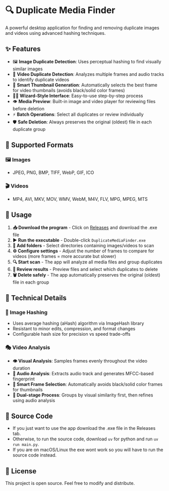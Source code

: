# 🔍 Duplicate Media Finder

A powerful desktop application for finding and removing duplicate images and videos using advanced hashing techniques.

## ✨ Features

- 🖼️ **Image Duplicate Detection**: Uses perceptual hashing to find visually similar images
- 🎥 **Video Duplicate Detection**: Analyzes multiple frames and audio tracks to identify duplicate videos
- 🎯 **Smart Thumbnail Generation**: Automatically selects the best frame for video thumbnails (avoids black/solid color frames)
- 🧙‍♂️ **Wizard-Style Interface**: Easy-to-use step-by-step process
- 👁️ **Media Preview**: Built-in image and video player for reviewing files before deletion
- ⚡ **Batch Operations**: Select all duplicates or review individually
- 🛡️ **Safe Deletion**: Always preserves the original (oldest) file in each duplicate group

## 📁 Supported Formats

### 🖼️ Images
- JPEG, PNG, BMP, TIFF, WebP, GIF, ICO

### 🎬 Videos  
- MP4, AVI, MKV, MOV, WMV, WebM, M4V, FLV, MPG, MPEG, MTS

## 🚀 Usage

1. **📥 Download the program** - Click on [Releases](https://github.com/musairul/Duplicate-Media-Finder/releases) and download the .exe file
2. **▶️ Run the executable** - Double-click `DuplicateMediaFinder.exe`
3. **📂 Add folders** - Select directories containing images/videos to scan
4. **⚙️ Configure settings** - Adjust the number of frames to compare for videos (more frames = more accurate but slower)
5. **🔍 Start scan** - The app will analyze all media files and group duplicates
6. **👀 Review results** - Preview files and select which duplicates to delete
7. **🗑️ Delete safely** - The app automatically preserves the original (oldest) file in each group

## 🔧 Technical Details

### 🧮 Image Hashing
- Uses average hashing (aHash) algorithm via ImageHash library
- Resistant to minor edits, compression, and format changes
- Configurable hash size for precision vs speed trade-offs

### 🎭 Video Analysis
- **👁️ Visual Analysis**: Samples frames evenly throughout the video duration
- **🎵 Audio Analysis**: Extracts audio track and generates MFCC-based fingerprint
- **🎯 Smart Frame Selection**: Automatically avoids black/solid color frames for thumbnails
- **🔄 Dual-stage Process**: Groups by visual similarity first, then refines using audio analysis

## 👾 Source Code

- If you just want to use the app download the .exe file in the Releases tab. 
- Otherwise, to run the source code, download `uv` for python and run `uv run main.py`. 
- If you are on macOS/Linux the exe wont work so you will have to run the source code instead.

## 📄 License

This project is open source. Feel free to modify and distribute.
